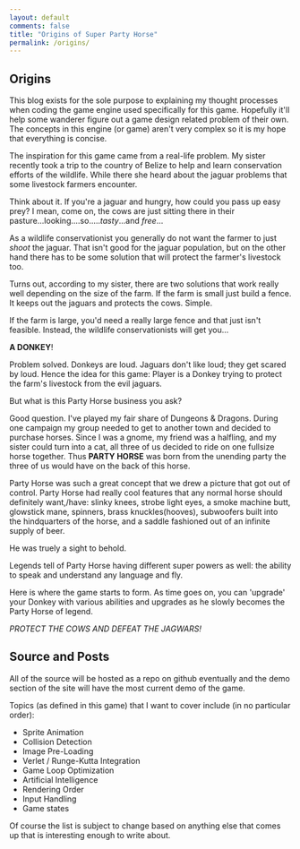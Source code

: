 ```yaml
---
layout: default
comments: false
title: "Origins of Super Party Horse"
permalink: /origins/
---
```


Origins
-------

This blog exists for the sole purpose to explaining my thought processes when coding the game engine used specifically for this game. Hopefully it'll help some wanderer figure out a game design related problem of their own. The concepts in this engine (or game) aren't very complex so it is my hope that everything is concise.

The inspiration for this game came from a real-life problem. My sister recently took a trip to the country of Belize to help and learn conservation efforts of the wildlife. While there she heard about the jaguar problems that some livestock farmers encounter.

Think about it. If you're a jaguar and hungry, how could you pass up easy prey? I mean, come on, the cows are just sitting there in their pasture...looking....so.....*tasty*...and *free*...

As a wildlife conservationist you generally do not want the farmer to just *shoot* the jaguar. That isn't good for the jaguar population, but on the other hand there has to be some solution that will protect the farmer's livestock too.

Turns out, according to my sister, there are two solutions that work really well depending on the size of the farm. If the farm is small just build a fence. It keeps out the jaguars and protects the cows. Simple.

If the farm is large, you'd need a really large fence and that just isn't feasible. Instead, the wildlife conservationists will get you...

**A DONKEY**!

Problem solved. Donkeys are loud. Jaguars don't like loud; they get scared by loud. Hence the idea for this game: Player is a Donkey trying to protect the farm's livestock from the evil jaguars.

But what is this Party Horse business you ask?

Good question. I've played my fair share of Dungeons & Dragons. During one campaign my group needed to get to another town and decided to purchase horses. Since I was a gnome, my friend was a halfling, and my sister could turn into a cat, all three of us decided to ride on one fullsize horse together. Thus **PARTY HORSE** was born from the unending party the three of us would have on the back of this horse.

Party Horse was such a great concept that we drew a picture that got out of control. Party Horse had really cool features that any normal horse should definitely want,/have: slinky knees, strobe light eyes, a smoke machine butt, glowstick mane, spinners, brass knuckles(hooves), subwoofers built into the hindquarters of the horse, and a saddle fashioned out of an infinite supply of beer.

He was truely a sight to behold.

Legends tell of Party Horse having different super powers as well: the ability to speak and understand any language and fly.

Here is where the game starts to form. As time goes on, you can 'upgrade' your Donkey with various abilities and upgrades as he slowly becomes the Party Horse of legend.

*PROTECT THE COWS AND DEFEAT THE JAGWARS!*

Source and Posts
----------------

All of the source will be hosted as a repo on github eventually and the demo section of the site will have the most current demo of the game.

Topics (as defined in this game) that I want to cover include (in no particular order):

- Sprite Animation
- Collision Detection
- Image Pre-Loading
- Verlet / Runge-Kutta Integration
- Game Loop Optimization
- Artificial Intelligence
- Rendering Order
- Input Handling
- Game states

Of course the list is subject to change based on anything else that comes up that is interesting enough to write about.
